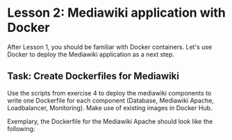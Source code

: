 # Lesson 2: Mediawiki application with Docker

After Lesson 1, you should be familiar with Docker containers. Let's use Docker to deploy the Mediawiki application as a next step.

## Task: Create Dockerfiles for Mediawiki

Use the scripts from exercise 4 to deploy the mediawiki components to write one Dockerfile for each component (Database, Mediawiki Apache, Loadbalancer, Monitoring). Make use of existing images in Docker Hub.

Exemplary, the Dockerfile for the Mediawiki Apache should look like the following:

```

```

